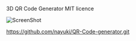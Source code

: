 3D QR Code Generator
MIT licence

![ScreenShot](./screenshot.png)

https://github.com/nayuki/QR-Code-generator.git
